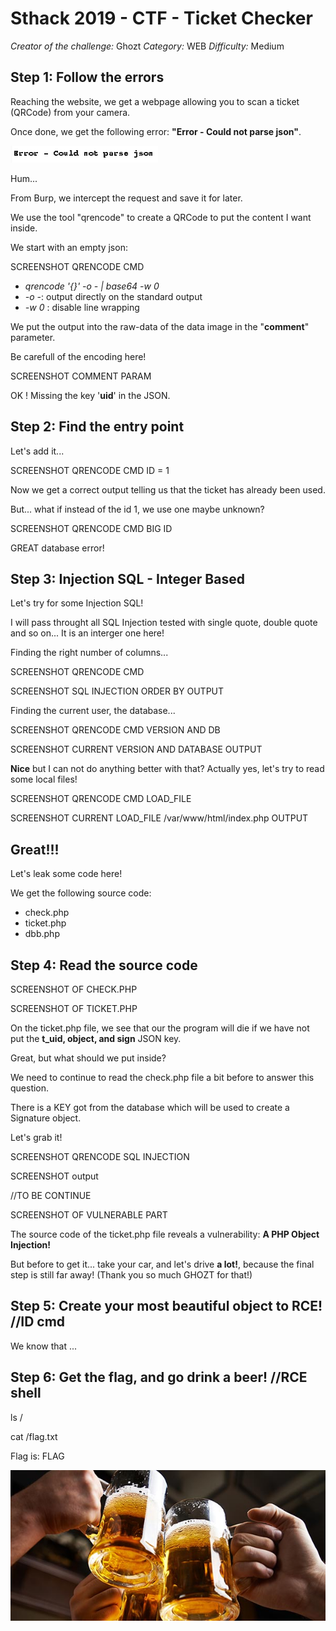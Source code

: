 # Sthack 2019 - CTF - Ticket Checker
*Creator of the challenge:* Ghozt
*Category:* WEB
*Difficulty:* Medium

## **Step 1: Follow the errors**

Reaching the website, we get a webpage allowing you to scan a ticket (QRCode) from your camera.

Once done, we get the following error: **"Error - Could not parse json"**.

![error_json](/error_json.png)

Hum...

From Burp, we intercept the request and save it for later.

We use the tool "qrencode" to create a QRCode to put the content I want inside.

We start with an empty json:

SCREENSHOT QRENCODE CMD

+  *qrencode '{}' -o - | base64 -w 0*
+  *-o -*: output directly on the standard output
+  *-w 0* : disable line wrapping

We put the output into the raw-data of the data image in the "**comment**" parameter.

Be carefull of the encoding here!

SCREENSHOT COMMENT PARAM

OK ! Missing the key '<b>uid</b>' in the JSON.

## **Step 2: Find the entry point**

Let's add it...

SCREENSHOT QRENCODE CMD ID = 1

Now we get a correct output telling us that the ticket has already been used.

But... what if instead of the id 1, we use one maybe unknown?

SCREENSHOT QRENCODE CMD BIG ID

GREAT database error!

## **Step 3: Injection SQL - Integer Based**

Let's try for some Injection SQL!

I will pass throught all SQL Injection tested with single quote, double quote and so on... It is an interger one here!

Finding the right number of columns...

SCREENSHOT QRENCODE CMD

SCREENSHOT SQL INJECTION ORDER BY OUTPUT

Finding the current user, the database... 

SCREENSHOT QRENCODE CMD VERSION AND DB

SCREENSHOT CURRENT VERSION AND DATABASE OUTPUT

**Nice** but I can not do anything better with that? Actually yes, let's try to read some local files!

SCREENSHOT QRENCODE CMD LOAD_FILE

SCREENSHOT CURRENT LOAD_FILE /var/www/html/index.php OUTPUT

## **Great!!!**
Let's leak some code here!

We get the following source code:
* check.php
* ticket.php
* dbb.php

## **Step 4: Read the source code**

SCREENSHOT OF CHECK.PHP

SCREENSHOT OF TICKET.PHP

On the ticket.php file, we see that our the program will die if we have not put the **t_uid, object, and sign** JSON key.

Great, but what should we put inside?

We need to continue to read the check.php file a bit before to answer this question.

There is a KEY got from the database which will be used to create a Signature object.

Let's grab it!

SCREENSHOT QRENCODE SQL INJECTION

SCREENSHOT output

//TO BE CONTINUE

SCREENSHOT OF VULNERABLE PART

The source code of the ticket.php file reveals a vulnerability: **A PHP Object Injection!**

But before to get it... take your car, and let's drive **a lot!**, because the final step is still far away! (Thank you so much GHOZT for that!)

## **Step 5: Create your most beautiful object to RCE!** //ID cmd

We know that ...

## **Step 6: Get the flag, and go drink a beer!** //RCE shell

ls /

cat /flag.txt

Flag is: FLAG

![Cheers](/verre-chope.jpg)
